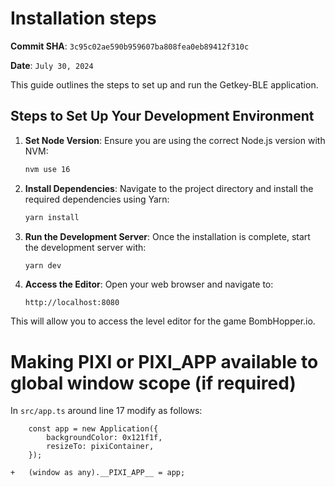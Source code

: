 # Installation steps

**Commit SHA**: `3c95c02ae590b959607ba808fea0eb89412f310c`

**Date**: `July 30, 2024`

This guide outlines the steps to set up and run the Getkey-BLE application.

## Steps to Set Up Your Development Environment

1. **Set Node Version**:
   Ensure you are using the correct Node.js version with NVM:
   ```bash
   nvm use 16
   ```

2. **Install Dependencies**:
   Navigate to the project directory and install the required dependencies using Yarn:
   ```bash
   yarn install
   ```

3. **Run the Development Server**:
   Once the installation is complete, start the development server with:
   ```bash
   yarn dev
   ```

4. **Access the Editor**:
   Open your web browser and navigate to:
   ```
   http://localhost:8080
   ```

This will allow you to access the level editor for the game BombHopper.io.

# Making PIXI or __PIXI_APP__ available to global window scope (if required)

In `src/app.ts` around line 17 modify as follows:

```
	const app = new Application({
		backgroundColor: 0x121f1f,
		resizeTo: pixiContainer,
	});

+	(window as any).__PIXI_APP__ = app;
```
